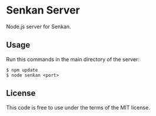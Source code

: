 Senkan Server
=============

Node.js server for Senkan.

## Usage

Run this commands in the main directory of the server:
```
$ npm update
$ node senkan <port>
```

## License

This code is free to use under the terms of the MIT license.
